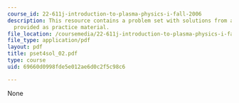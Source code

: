 ```yaml
---
course_id: 22-611j-introduction-to-plasma-physics-i-fall-2006
description: This resource contains a problem set with solutions from a previous semester,
  provided as practice material.
file_location: /coursemedia/22-611j-introduction-to-plasma-physics-i-fall-2006/69660d0998fde5e012ae6d0c2f5c98c6_pset4sol_02.pdf
file_type: application/pdf
layout: pdf
title: pset4sol_02.pdf
type: course
uid: 69660d0998fde5e012ae6d0c2f5c98c6

---
```

None